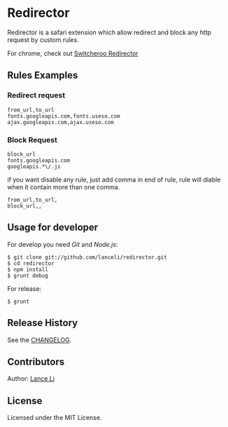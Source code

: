 # Redirector
Redirector is a safari extension which allow redirect and block any http request by custom rules.

For chrome, check out [Switcheroo Redirector](https://chrome.google.com/webstore/detail/switcheroo-redirector/cnmciclhnghalnpfhhleggldniplelbg)

## Rules Examples
### Redirect request

```
from_url,to_url
fonts.googleapis.com,fonts.useso.com
ajax.googleapis.com,ajax.useso.com
```

### Block Request
```
block_url
fonts.googleapis.com
googleapis.*\/.js
```

if you want disable any rule, just add comma in end of rule,
rule will diable when it contain more than one comma.

```
from_url,to_url,
block_url,,
```

## Usage for developer
For develop you need  _Git_ and _Node.js_:

```
$ git clone git://github.com/lanceli/redirector.git
$ cd redirector
$ npm install
$ grunt debug
```
For release:

```
$ grunt
```

## Release History
See the [CHANGELOG](CHANGELOG).

## Contributors
Author: [Lance Li](http://github.com/lanceli)

## License
Licensed under the MIT License.
